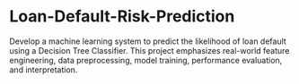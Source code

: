 # Loan-Default-Risk-Prediction
Develop a machine learning system to predict the likelihood of loan default using a Decision Tree Classifier. This project emphasizes real-world feature engineering, data preprocessing, model training, performance evaluation, and interpretation.
